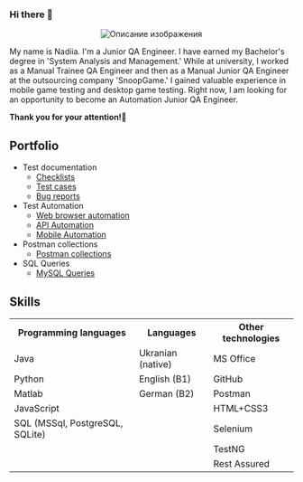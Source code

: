 ### Hi there 👋
<p align="center">
  <img src="https://www.siliconrepublic.com/wp-content/uploads/2015/05/QA-Tester-meme-02.jpg" alt="Описание изображения">
</p>

My name is Nadiia. I'm a Junior QA Engineer. I have earned my Bachelor's degree in 'System Analysis and Management.' While at university, I worked as a Manual Trainee QA Engineer and then as a Manual Junior QA Engineer at the outsourcing company 'SnoopGame.' I gained valuable experience in mobile game testing and desktop game testing. Right now, I am looking for an opportunity to become an Automation Junior QA Engineer. 

**Thank you for your attention!🙏**

## Portfolio
- Test documentation
  - [Checklists](https://docs.google.com/spreadsheets/d/1pmhNs3YsoGhuFxqfn5KolrKxYtpmhNz996ZkG_M1Rw0/edit?usp=sharing)
  - [Test cases](https://docs.google.com/spreadsheets/d/1MqnrSgMz2wFfbed3q2c0ELr1FNYOSncEY1zqlIZw-Sw/edit?usp=sharing)
  - [Bug reports](https://docs.google.com/spreadsheets/d/1BDSA5ef43PLJKayWuwyVMzW7myOUpqKsM3AitTtALgQ/edit?usp=sharing)
- Test Automation
  - [Web browser automation](https://github.com/perokero/booking-testing)
  - [API Automation](https://github.com/perokero/booking-testing-api.git)
  - [Mobile Automation]()
- Postman collections
  - [Postman collections](https://github.com/perokero/postman-collection)
- SQL Queries
  - [MySQL Queries](https://github.com/perokero/sql-queries)

## Skills
<table>
    <tr>
        <th>Programming languages</th>
        <th>Languages</th>
        <th>Other technologies</th>
    </tr>
    <tr>
        <td>Java</td>
        <td>Ukranian (native)</td>
        <td>MS Office</td>
    </tr>
    <tr>
        <td>Python</td>
        <td>English (B1)</td>
        <td>GitHub</td>
    </tr>
    <tr>
      <td>Matlab</td>
      <td>German (B2)</td>
      <td>Postman</td>
    </tr>
  <tr>
    <td>JavaScript</td>
      <td></td>
      <td>HTML+CSS3</td>
  </tr>
   <tr>
    <td>SQL (MSSql, PostgreSQL, SQLite)</td>
      <td></td>
      <td>Selenium</td>
  </tr>
     <tr>
    <td></td>
      <td></td>
      <td>TestNG</td>
  </tr>
  <tr>
    <td></td>
      <td></td>
      <td>Rest Assured</td>
  </tr>
</table>




